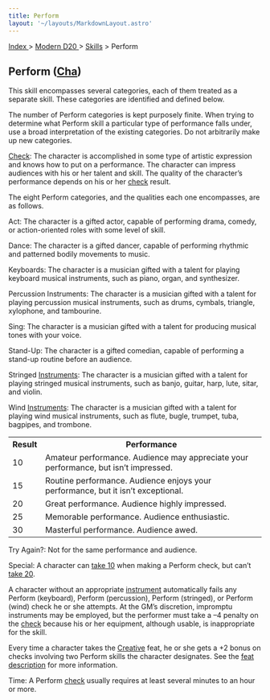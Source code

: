 ```yaml
---
title: Perform
layout: '~/layouts/MarkdownLayout.astro'
---
```


[ Index ](/) > [ Modern D20 ](/modern.d20.srd) > [Skills](/modern.d20.srd/skills) > Perform

## Perform ([Cha](/modern.d20.srd/basics/ability.scores))

This skill encompasses several categories, each of them treated as a separate
skill. These categories are identified and defined below.

The number of Perform categories is kept purposely finite. When trying to
determine what Perform skill a particular type of performance falls under, use
a broad interpretation of the existing categories. Do not arbitrarily make up
new categories.

[Check](/modern.d20.srd/skills/skill.basics): The character is
accomplished in some type of artistic expression and knows how to put on a
performance. The character can impress audiences with his or her talent and
skill. The quality of the character’s performance depends on his or her
[check](/modern.d20.srd/skills/skill.basics) result.

The eight Perform categories, and the qualities each one encompasses, are as
follows.

Act: The character is a gifted actor, capable of performing drama, comedy, or
action-oriented roles with some level of skill.

Dance: The character is a gifted dancer, capable of performing rhythmic and
patterned bodily movements to music.

Keyboards: The character is a musician gifted with a talent for playing
keyboard musical instruments, such as piano, organ, and synthesizer.

Percussion Instruments: The character is a musician gifted with a talent for
playing percussion musical instruments, such as drums, cymbals, triangle,
xylophone, and tambourine.

Sing: The character is a musician gifted with a talent for producing musical
tones with your voice.

Stand-Up: The character is a gifted comedian, capable of performing a stand-up
routine before an audience.

Stringed [Instruments](/modern.d20.srd/equipment/professional.equipment): The
character is a musician gifted with a talent for playing stringed musical
instruments, such as banjo, guitar, harp, lute, sitar, and violin.

Wind [Instruments](/modern.d20.srd/equipment/professional.equipment): The
character is a musician gifted with a talent for playing wind musical
instruments, such as flute, bugle, trumpet, tuba, bagpipes, and trombone.


<table> <tr><th>Result</th> <th>Performance</th></tr> <tr><td> 10</td><td> Amateur performance. Audience may appreciate your performance, but isn’t impressed. </td></tr> <tr class="shaded"><td> 15</td><td> Routine performance. Audience enjoys your performance, but it isn’t exceptional. </td></tr> <tr><td> 20</td><td> Great performance. Audience highly impressed. </td></tr> <tr class="shaded"><td> 25</td><td> Memorable performance. Audience enthusiastic. </td></tr> <tr><td> 30</td><td> Masterful performance. Audience awed. </td></tr> </table>


Try Again?: Not for the same performance and audience.

Special: A character can [take 10](/modern.d20.srd/skills/skill.basics) when making a Perform
check, but can’t [take 20](/modern.d20.srd/skills/skill.basics).

A character without an appropriate
[instrument](/modern.d20.srd/equipment/professional.equipment) automatically
fails any Perform (keyboard), Perform (percussion), Perform (stringed), or
Perform (wind) check he or she attempts. At the GM’s discretion, impromptu
instruments may be employed, but the performer must take a –4 penalty on the
[check](/modern.d20.srd/skills/skill.basics) because his or her
equipment, although usable, is inappropriate for the skill.

Every time a character takes the [Creative](/modern.d20.srd/feats/creative)
feat, he or she gets a +2 bonus on checks involving two Perform skills the
character designates. See the [feat description](/modern.d20.srd/feats/creative) for more information.

Time: A Perform [check](/modern.d20.srd/skills/skill.basics) usually
requires at least several minutes to an hour or more.

